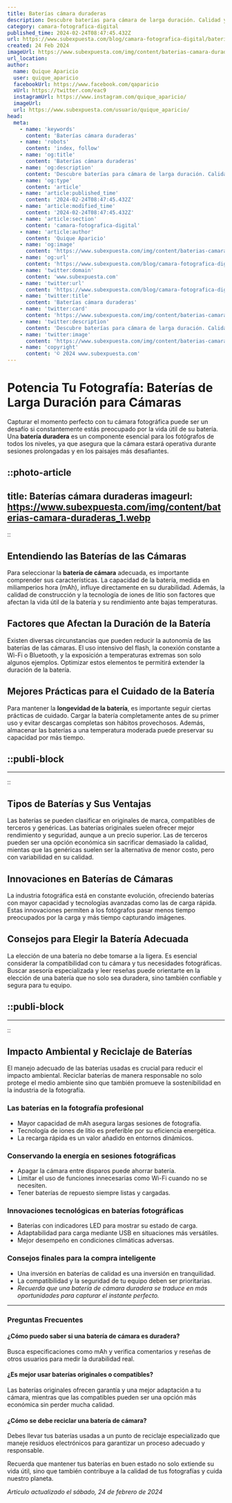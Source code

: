```yaml
---
title: Baterías cámara duraderas
description: Descubre baterías para cámara de larga duración. Calidad y rendimiento óptimo para tus sesiones fotográficas. ¡Nunca te quedes sin capturar un momento!
category: camara-fotografica-digital
published_time: 2024-02-24T08:47:45.432Z
url: https://www.subexpuesta.com/blog/camara-fotografica-digital/baterias-camara-duraderas
created: 24 Feb 2024
imageUrl: https://www.subexpuesta.com/img/content/baterias-camara-duraderas_1.webp
url_location:
author:
  name: Quique Aparicio
  user: quique_aparicio
  facebookUrl: https://www.facebook.com/qaparicio
  xUrl: https://twitter.com/eac9
  instagramUrl: https://www.instagram.com/quique_aparicio/
  imageUrl: 
  url: https://www.subexpuesta.com/usuario/quique_aparicio/
head:
  meta:
    - name: 'keywords'
      content: 'Baterías cámara duraderas'
    - name: 'robots'
      content: 'index, follow'
    - name: 'og:title'
      content: 'Baterías cámara duraderas'
    - name: 'og:description'
      content: 'Descubre baterías para cámara de larga duración. Calidad y rendimiento óptimo para tus sesiones fotográficas. ¡Nunca te quedes sin capturar un momento!'
    - name: 'og:type'
      content: 'article'
    - name: 'article:published_time'
      content: '2024-02-24T08:47:45.432Z'
    - name: 'article:modified_time'
      content: '2024-02-24T08:47:45.432Z'
    - name: 'article:section'
      content: 'camara-fotografica-digital'
    - name: 'article:author'
      content: 'Quique Aparicio'
    - name: 'og:image'
      content: 'https://www.subexpuesta.com/img/content/baterias-camara-duraderas_1.webp'
    - name: 'og:url'
      content: 'https://www.subexpuesta.com/blog/camara-fotografica-digital/baterias-camara-duraderas'
    - name: 'twitter:domain'
      content: 'www.subexpuesta.com'
    - name: 'twitter:url'
      content: 'https://www.subexpuesta.com/blog/camara-fotografica-digital/baterias-camara-duraderas'
    - name: 'twitter:title'
      content: 'Baterías cámara duraderas'
    - name: 'twitter:card'
      content: 'https://www.subexpuesta.com/img/content/baterias-camara-duraderas_1.webp'
    - name: 'twitter:description'
      content: 'Descubre baterías para cámara de larga duración. Calidad y rendimiento óptimo para tus sesiones fotográficas. ¡Nunca te quedes sin capturar un momento!'
    - name: 'twitter:image'
      content: 'https://www.subexpuesta.com/img/content/baterias-camara-duraderas_1.webp'
    - name: 'copyright'
      content: '© 2024 www.subexpuesta.com'
---
```

# Potencia Tu Fotografía: Baterías de Larga Duración para Cámaras

Capturar el momento perfecto con tu cámara fotográfica puede ser un desafío si constantemente estás preocupado por la vida útil de su batería. Una **batería duradera** es un componente esencial para los fotógrafos de todos los niveles, ya que asegura que la cámara estará operativa durante sesiones prolongadas y en los paisajes más desafiantes.


::photo-article
---
title: Baterías cámara duraderas
imageurl: https://www.subexpuesta.com/img/content/baterias-camara-duraderas_1.webp
---
::


## Entendiendo las Baterías de las Cámaras

Para seleccionar la **batería de cámara** adecuada, es importante comprender sus características. La capacidad de la batería, medida en miliamperios hora (mAh), influye directamente en su durabilidad. Además, la calidad de construcción y la tecnología de iones de litio son factores que afectan la vida útil de la batería y su rendimiento ante bajas temperaturas.

## Factores que Afectan la Duración de la Batería

Existen diversas circunstancias que pueden reducir la autonomía de las baterías de las cámaras. El uso intensivo del flash, la conexión constante a Wi-Fi o Bluetooth, y la exposición a temperaturas extremas son solo algunos ejemplos. Optimizar estos elementos te permitirá extender la duración de la batería.

## Mejores Prácticas para el Cuidado de la Batería

Para mantener la **longevidad de la batería**, es importante seguir ciertas prácticas de cuidado. Cargar la batería completamente antes de su primer uso y evitar descargas completas son hábitos provechosos. Además, almacenar las baterías a una temperatura moderada puede preservar su capacidad por más tiempo.


  ::publi-block
  ---
  ---
  ::
  
  
## Tipos de Baterías y Sus Ventajas

Las baterías se pueden clasificar en originales de marca, compatibles de terceros y genéricas. Las baterías originales suelen ofrecer mejor rendimiento y seguridad, aunque a un precio superior. Las de terceros pueden ser una opción económica sin sacrificar demasiado la calidad, mientas que las genéricas suelen ser la alternativa de menor costo, pero con variabilidad en su calidad.

## Innovaciones en Baterías de Cámaras

La industria fotográfica está en constante evolución, ofreciendo baterías con mayor capacidad y tecnologías avanzadas como las de carga rápida. Estas innovaciones permiten a los fotógrafos pasar menos tiempo preocupados por la carga y más tiempo capturando imágenes.

## Consejos para Elegir la Batería Adecuada

La elección de una batería no debe tomarse a la ligera. Es esencial considerar la compatibilidad con tu cámara y tus necesidades fotográficas. Buscar asesoría especializada y leer reseñas puede orientarte en la elección de una batería que no solo sea duradera, sino también confiable y segura para tu equipo.


  ::publi-block
  ---
  ---
  ::
  
  
## Impacto Ambiental y Reciclaje de Baterías

El manejo adecuado de las baterías usadas es crucial para reducir el impacto ambiental. Reciclar baterías de manera responsable no solo protege el medio ambiente sino que también promueve la sostenibilidad en la industria de la fotografía.

### Las baterías en la fotografía profesional
- Mayor capacidad de mAh asegura largas sesiones de fotografía.
- Tecnología de iones de litio es preferible por su eficiencia energética.
- La recarga rápida es un valor añadido en entornos dinámicos.

### Conservando la energía en sesiones fotográficas
- Apagar la cámara entre disparos puede ahorrar batería.
- Limitar el uso de funciones innecesarias como Wi-Fi cuando no se necesiten.
- Tener baterías de repuesto siempre listas y cargadas.

### Innovaciones tecnológicas en baterías fotográficas
- Baterías con indicadores LED para mostrar su estado de carga.
- Adaptabilidad para carga mediante USB en situaciones más versátiles.
- Mejor desempeño en condiciones climáticas adversas.

### Consejos finales para la compra inteligente
- Una inversión en baterías de calidad es una inversión en tranquilidad.
- La compatibilidad y la seguridad de tu equipo deben ser prioritarias.
- *Recuerda que una batería de cámara duradera se traduce en más oportunidades para capturar el instante perfecto.*

---

### Preguntas Frecuentes

#### ¿Cómo puedo saber si una batería de cámara es duradera?
Busca especificaciones como mAh y verifica comentarios y reseñas de otros usuarios para medir la durabilidad real.

#### ¿Es mejor usar baterías originales o compatibles?
Las baterías originales ofrecen garantía y una mejor adaptación a tu cámara, mientras que las compatibles pueden ser una opción más económica sin perder mucha calidad.

#### ¿Cómo se debe reciclar una batería de cámara?
Debes llevar tus baterías usadas a un punto de reciclaje especializado que maneje residuos electrónicos para garantizar un proceso adecuado y responsable.

Recuerda que mantener tus baterías en buen estado no solo extiende su vida útil, sino que también contribuye a la calidad de tus fotografías y cuida nuestro planeta.

_Artículo actualizado el sábado, 24 de febrero de 2024_